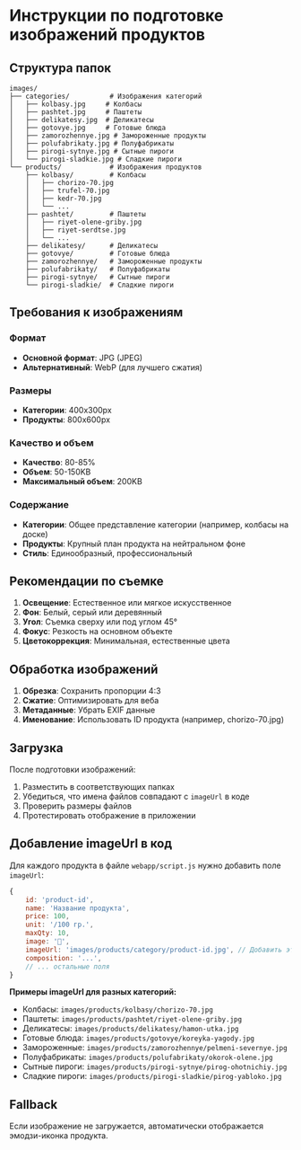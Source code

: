 # Инструкции по подготовке изображений продуктов

## Структура папок
```
images/
├── categories/          # Изображения категорий
│   ├── kolbasy.jpg     # Колбасы
│   ├── pashtet.jpg     # Паштеты
│   ├── delikatesy.jpg  # Деликатесы
│   ├── gotovye.jpg     # Готовые блюда
│   ├── zamorozhennye.jpg # Замороженные продукты
│   ├── polufabrikaty.jpg # Полуфабрикаты
│   ├── pirogi-sytnye.jpg # Сытные пироги
│   └── pirogi-sladkie.jpg # Сладкие пироги
└── products/            # Изображения продуктов
    ├── kolbasy/         # Колбасы
    │   ├── chorizo-70.jpg
    │   ├── trufel-70.jpg
    │   ├── kedr-70.jpg
    │   └── ...
    ├── pashtet/         # Паштеты
    │   ├── riyet-olene-griby.jpg
    │   ├── riyet-serdtse.jpg
    │   └── ...
    ├── delikatesy/      # Деликатесы
    ├── gotovye/         # Готовые блюда
    ├── zamorozhennye/   # Замороженные продукты
    ├── polufabrikaty/   # Полуфабрикаты
    ├── pirogi-sytnye/   # Сытные пироги
    └── pirogi-sladkie/  # Сладкие пироги
```

## Требования к изображениям

### Формат
- **Основной формат**: JPG (JPEG)
- **Альтернативный**: WebP (для лучшего сжатия)

### Размеры
- **Категории**: 400x300px
- **Продукты**: 800x600px

### Качество и объем
- **Качество**: 80-85%
- **Объем**: 50-150KB
- **Максимальный объем**: 200KB

### Содержание
- **Категории**: Общее представление категории (например, колбасы на доске)
- **Продукты**: Крупный план продукта на нейтральном фоне
- **Стиль**: Единообразный, профессиональный

## Рекомендации по съемке
1. **Освещение**: Естественное или мягкое искусственное
2. **Фон**: Белый, серый или деревянный
3. **Угол**: Съемка сверху или под углом 45°
4. **Фокус**: Резкость на основном объекте
5. **Цветокоррекция**: Минимальная, естественные цвета

## Обработка изображений
1. **Обрезка**: Сохранить пропорции 4:3
2. **Сжатие**: Оптимизировать для веба
3. **Метаданные**: Убрать EXIF данные
4. **Именование**: Использовать ID продукта (например, chorizo-70.jpg)

## Загрузка
После подготовки изображений:
1. Разместить в соответствующих папках
2. Убедиться, что имена файлов совпадают с `imageUrl` в коде
3. Проверить размеры файлов
4. Протестировать отображение в приложении

## Добавление imageUrl в код
Для каждого продукта в файле `webapp/script.js` нужно добавить поле `imageUrl`:

```javascript
{
    id: 'product-id',
    name: 'Название продукта',
    price: 100,
    unit: '/100 гр.',
    maxQty: 10,
    image: '🌭',
    imageUrl: 'images/products/category/product-id.jpg', // Добавить эту строку
    composition: '...',
    // ... остальные поля
}
```

**Примеры imageUrl для разных категорий:**
- Колбасы: `images/products/kolbasy/chorizo-70.jpg`
- Паштеты: `images/products/pashtet/riyet-olene-griby.jpg`
- Деликатесы: `images/products/delikatesy/hamon-utka.jpg`
- Готовые блюда: `images/products/gotovye/koreyka-yagody.jpg`
- Замороженные: `images/products/zamorozhennye/pelmeni-severnye.jpg`
- Полуфабрикаты: `images/products/polufabrikaty/okorok-olene.jpg`
- Сытные пироги: `images/products/pirogi-sytnye/pirog-ohotnichiy.jpg`
- Сладкие пироги: `images/products/pirogi-sladkie/pirog-yabloko.jpg`

## Fallback
Если изображение не загружается, автоматически отображается эмодзи-иконка продукта.
